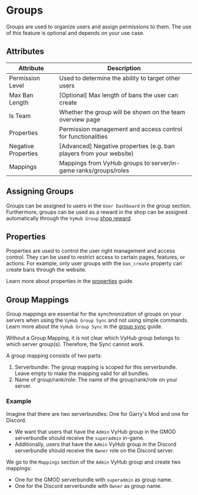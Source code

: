 # Groups

Groups are used to organize users and assign permissions to them. The use of this feature is optional and depends on
your use case.

## Attributes

| Attribute           | Description                                                         |
|---------------------|---------------------------------------------------------------------|
| Permission Level    | Used to determine the ability to target other users                 |
| Max Ban Length      | [Optional] Max length of bans the user can create                   |
| Is Team             | Whether the group will be shown on the team overview page           |
| Properties          | Permission management and access control for functionalities        |
| Negative Properties | [Advanced] Negative properties (e.g. ban players from your website) |
| Mappings            | Mappings from VyHub groups to server/in-game ranks/groups/roles     |

## Assigning Groups

Groups can be assigned to users in the `User Dashboard` in the group section.
Furthermore, groups can be used as a reward in the shop can be assigned automatically through the
`VyHub Group` [shop reward](../shop/reward.md).

## Properties

Properties are used to control the user right management and access control. They can be used to restrict access to
certain pages, features, or actions. For example, only user groups with the `ban_create` property can create bans
through the website.

Learn more about properties in the [properties](./property.md) guide.

## Group Mappings

Group mappings are essential for the synchronization of groups on your servers when using the `VyHub Group Sync` and not
using simple commands. Learn more about the `VyHub Group Sync` in the [group sync](./group_sync.md) guide.

Without a Group Mapping, it is not clear which VyHub group belongs to which server group(s). Therefore, the Sync cannot
work.

A group mapping consists of two parts:

1. Serverbundle: The group mapping is scoped for this serverbundle. Leave empty to make the mapping valid for all
   bundles.
2. Name of group/rank/role: The name of the group/rank/role on your server.

### Example

Imagine that there are two serverbundles: One for Garry's Mod and one for Discord.

- We want that users that have the `Admin` VyHub group in the GMOD serverbundle should receive the `superadmin` in-game.
- Additionally, users that have the `Admin` VyHub group in the Discord serverbundle should receive the `Owner` role on
  the Discord server.

We go to the `Mappings` section of the `Admin` VyHub group and create two mappings:

- One for the GMOD serverbundle with `superadmin` as group name.
- One for the Discord serverbundle with `Owner` as group name.
